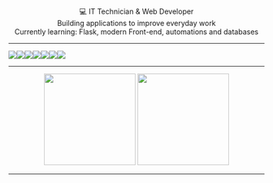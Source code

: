 <p align="center">
💻 IT Technician & Web Developer <br>
 Building applications to improve everyday work<br>
 Currently learning: Flask, modern Front-end, automations and databases<br>
</p>

---

<div align="center" style="display: flex; flex-wrap: wrap;">
 <img src="https://img.shields.io/badge/php-3776AB?style=for-the-badge&logo=php&logoColor=white"/>
 <img src="https://img.shields.io/badge/Python-3776AB?style=for-the-badge&logo=python&logoColor=white"/>
 <img src="https://img.shields.io/badge/Flask-000000?style=for-the-badge&logo=flask&logoColor=white"/>
 <img src="https://img.shields.io/badge/HTML5-E34F26?style=for-the-badge&logo=html5&logoColor=white"/>
 <img src="https://img.shields.io/badge/CSS3-1572B6?style=for-the-badge&logo=css3&logoColor=white"/>
 <img src="https://img.shields.io/badge/JavaScript-F7DF1E?style=for-the-badge&logo=javascript&logoColor=black"/>
 <img src="https://img.shields.io/badge/Git-F05032?style=for-the-badge&logo=git&logoColor=white"/>
</div>

---

<div align="center">
  <img height="180em" src="https://github-readme-stats.vercel.app/api?username=dev-mendes0122&show_icons=true&theme=radical" />
  <img height="180em" src="https://github-readme-stats.vercel.app/api/top-langs/?username=dev-mendes0122&layout=compact&theme=radical"/>
</div>

---
